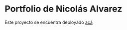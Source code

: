 # Portfolio de Nicolás Alvarez
Este proyecto se encuentra deployado [acá](http://www.nicolas-alvarez.firebaseapp.com)
